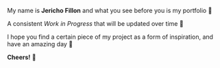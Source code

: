 My name is **Jericho Fillon**  and what you see before you is my portfolio :open_file_folder:

A consistent *Work in Progress* that will be updated over time :construction:

I hope you find a certain piece of my project as a form of inspiration, and have an amazing day :sunrise:

**Cheers!** :beers: